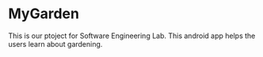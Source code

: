 # MyGarden
This is our ptoject for Software Engineering Lab. This android app helps the users learn about gardening.
